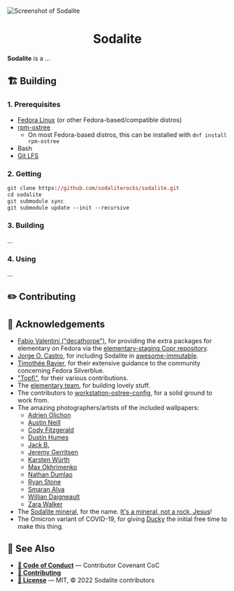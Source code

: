 ![Screenshot of Sodalite](https://git.zio.sh/sodaliterocks/lfs/media/branch/main/screenshots/screenshot.png?u=5)

<h1 align="center">
	Sodalite
</h1>

**Sodalite** is a ...

## 🏗️ Building

### 1. Prerequisites

- [Fedora Linux](https://getfedora.org/) (or other Fedora-based/compatible distros)
- [rpm-ostree](https://coreos.github.io/rpm-ostree/)
	- On most Fedora-based distros, this can be installed with `dnf install rpm-ostree`
- Bash
- [Git LFS](https://git-lfs.com/)

### 2. Getting

```ps
git clone https://github.com/sodaliterocks/sodalite.git
cd sodalite
git submodule sync
git submodule update --init --recursive
```

### 3. Building

...

### 4. Using

...

## ✏️ Contributing

## 🤝 Acknowledgements

* [Fabio Valentini ("decathorpe")](https://decathorpe.com/), for providing the extra packages for elementary on Fedora via the [elementary-staging Copr repository](https://copr.fedorainfracloud.org/coprs/decathorpe/elementary-staging/).
* [Jorge O. Castro](https://github.com/castrojo), for including Sodalite in [awesome-immutable](https://github.com/castrojo/awesome-immutable).
* [Timothée Ravier](https://tim.siosm.fr), for their extensive guidance to the community concerning Fedora Silverblue.
* ["Topfi"](https://github.com/ACertainTopfi), for their various contributions.
* The [elementary team](https://elementary.io/team), for building lovely stuff.
* The contributors to [workstation-ostree-config](https://pagure.io/workstation-ostree-config), for a solid ground to work from.
* The amazing photographers/artists of the included wallpapers:
	* [Adrien Olichon](https://unsplash.com/@adrienolichon)
	* [Austin Neill](https://unsplash.com/@arstyy)
	* [Cody Fitzgerald](https://unsplash.com/@cfitz)
	* [Dustin Humes](https://unsplash.com/@dustinhumes_photography)
	* [Jack B.](https://unsplash.com/@nervum)
	* [Jeremy Gerritsen](https://unsplash.com/@jeremygerritsen)
	* [Karsten Würth](https://unsplash.com/@karsten_wuerth)
	* [Max Okhrimenko](https://unsplash.com/@maxokhrimenko)
	* [Nathan Dumlao](https://unsplash.com/@nate_dumlao)
	* [Ryan Stone](https://unsplash.com/@rstone_design)
	* [Smaran Alva](https://unsplash.com/@smal)
	* [Willian Daigneault](https://unsplash.com/@williamdaigneault)
	* [Zara Walker](https://unsplash.com/@mojoblogs)
* The [Sodalite mineral](https://en.wikipedia.org/wiki/Sodalite), for the name. [It's a mineral, not a rock, Jesus](https://www.youtube.com/watch?v=r1yYJBzf1VQ)!
* The Omicron variant of COVID-19, for giving [Ducky](https://github.com/electriduck) the initial free time to make this thing.

## 👀 See Also

* **[📄 Code of Conduct](CODE_OF_CONDUCT.MD)** &mdash; Contributor Covenant CoC
* **[📄 Contributing](CONTRIBUTING.MD)**
* **[📄 License](LICENSE)** &mdash; MIT, &copy; 2022 Sodalite contributors
